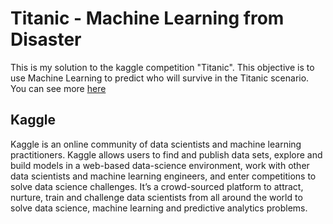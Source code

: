 # Titanic - Machine Learning from Disaster
This is my solution to the kaggle competition "Titanic". This objective is to use Machine Learning to predict who will survive in the Titanic scenario. You can see more [here](https://www.kaggle.com/c/titanic)

## Kaggle 
Kaggle is an online community of data scientists and machine learning practitioners. Kaggle allows users to find and publish data sets, explore and build models in a web-based data-science environment, work with other data scientists and machine learning engineers, and enter competitions to solve data science challenges. It’s a crowd-sourced platform to attract, nurture, train and challenge data scientists from all around the world to solve data science, machine learning and predictive analytics problems.

